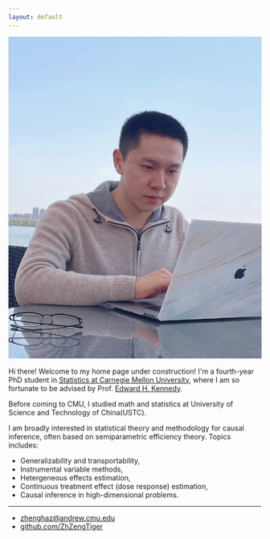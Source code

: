 ```yaml
---
layout: default
---
```



<img class="profile-picture" src="assets/jinjilake.jpg">

Hi there! Welcome to my home page under construction! I'm a fourth-year PhD student in [Statistics at Carnegie Mellon University](http://stat.cmu.edu/), where I am so fortunate to be advised by Prof. [Edward H. Kennedy](https://www.ehkennedy.com/).

Before coming to CMU, I studied math and statistics at University of Science and Technology of China(USTC).

I am broadly interested in statistical theory and methodology for causal inference, often based on semiparametric efficiency theory. Topics includes:
* Generalizability and transportability,
* Instrumental variable methods,
* Hetergeneous effects estimation,
* Continuous treatment effect (dose response) estimation,
* Causal inference in high-dimensional problems.

---

* [zhenghaz@andrew.cmu.edu](mailto:zhenghaz@andrew.cmu.edu)
* [github.com/ZhZengTiger](https://github.com/ZhZengTiger)


